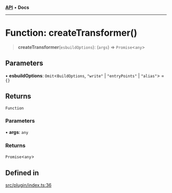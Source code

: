 [**API**](../../API.md) • **Docs**

***

# Function: createTransformer()

> **createTransformer**(`esbuildOptions`): (`args`) => `Promise`\<`any`\>

## Parameters

• **esbuildOptions**: `Omit`\<`BuildOptions`, `"write"` \| `"entryPoints"` \| `"alias"`\> = `{}`

## Returns

`Function`

### Parameters

• **args**: `any`

### Returns

`Promise`\<`any`\>

## Defined in

[src/plugin/index.ts:36](https://github.com/aladdinstudios/react-native-react-bridge/blob/655f877ebb3bf619b210aad74eeb5292e18e24cb/src/plugin/index.ts#L36)
